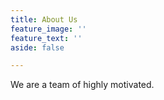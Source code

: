 ```yaml
---
title: About Us
feature_image: ''
feature_text: ''
aside: false

---
```

We are a team of highly motivated.